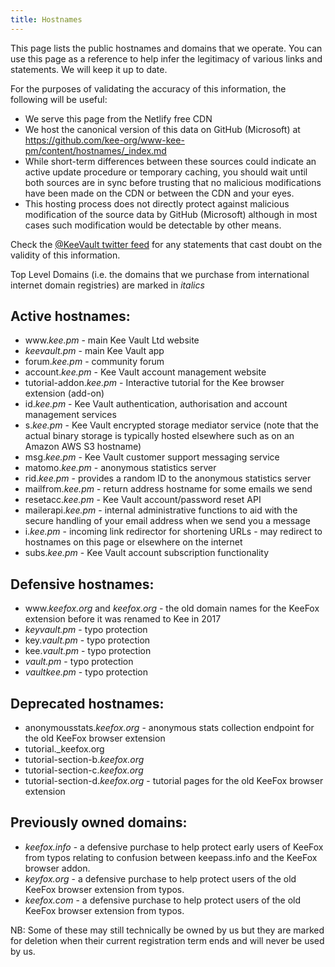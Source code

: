 ```yaml
---
title: Hostnames
---
```


This page lists the public hostnames and domains that we operate. You can use this page as a reference to help infer the legitimacy of various links and statements. We will keep it up to date.

For the purposes of validating the accuracy of this information, the following will be useful:

* We serve this page from the Netlify free CDN
* We host the canonical version of this data on GitHub (Microsoft) at https://github.com/kee-org/www-kee-pm/content/hostnames/_index.md
* While short-term differences between these sources could indicate an active update procedure or temporary caching, you should wait until both sources are in sync before trusting that no malicious modifications have been made on the CDN or between the CDN and your eyes.
* This hosting process does not directly protect against malicious modification of the source data by GitHub (Microsoft) although in most cases such modification would be detectable by other means.

Check the [@KeeVault twitter feed](https://twitter.com/keevault) for any statements that cast doubt on the validity of this information.

Top Level Domains (i.e. the domains that we purchase from international internet domain registries) are marked in _italics_

## Active hostnames:

* www&#65279;._kee.pm_ - main Kee Vault Ltd website
* _keevault.pm_ - main Kee Vault app
* forum._kee.pm_ - community forum
* account._kee.pm_ - Kee Vault account management website
* tutorial-addon._kee.pm_ - Interactive tutorial for the Kee browser extension (add-on)
* id._kee.pm_ - Kee Vault authentication, authorisation and account management services
* s._kee.pm_ - Kee Vault encrypted storage mediator service (note that the actual binary storage is typically hosted elsewhere such as on an Amazon AWS S3 hostname)
* msg._kee.pm_ - Kee Vault customer support messaging service
* matomo._kee.pm_ - anonymous statistics server
* rid._kee.pm_ - provides a random ID to the anonymous statistics server
* mailfrom._kee.pm_ - return address hostname for some emails we send
* resetacc._kee.pm_ - Kee Vault account/password reset API
* mailerapi._kee.pm_ - internal administrative functions to aid with the secure handling of your email address when we send you a message
* i._kee.pm_ - incoming link redirector for shortening URLs - may redirect to hostnames on this page or elsewhere on the internet
* subs._kee.pm_ - Kee Vault account subscription functionality

## Defensive hostnames:

* www&#65279;._keefox.org_ and _keefox.org_ - the old domain names for the KeeFox extension before it was renamed to Kee in 2017
* _keyvault.pm_ - typo protection
* key._vault.pm_ - typo protection
* kee._vault.pm_ - typo protection
* _vault.pm_ - typo protection 
* _vaultkee.pm_ - typo protection

## Deprecated hostnames:

* anonymousstats._keefox.org_ - anonymous stats collection endpoint for the old KeeFox browser extension
* tutorial._keefox.org
* tutorial-section-b._keefox.org_
* tutorial-section-c._keefox.org_
* tutorial-section-d._keefox.org_ - tutorial pages for the old KeeFox browser extension

## Previously owned domains:

* _keefox.info_ - a defensive purchase to help protect early users of KeeFox from typos relating to confusion between keepass.info and the KeeFox browser addon.
* _keyfox.org_ - a defensive purchase to help protect users of the old KeeFox browser extension from typos.
* _keefox.com_ - a defensive purchase to help protect users of the old KeeFox browser extension from typos.

NB: Some of these may still technically be owned by us but they are marked for deletion when their current registration term ends and will never be used by us.
